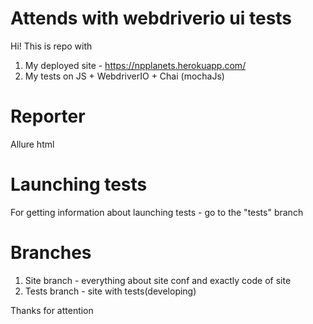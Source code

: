 # Attends with webdriverio ui tests
Hi! This is repo with 
1. My deployed site  - https://npplanets.herokuapp.com/
2. My tests on JS + WebdriverIO + Chai (mochaJs)

# Reporter 
Allure html


# Launching tests 
For getting information about launching tests - go to the "tests" branch

# Branches
1. Site branch - everything about site conf and exactly code of site 
2. Tests branch - site with tests(developing)

Thanks for attention 
